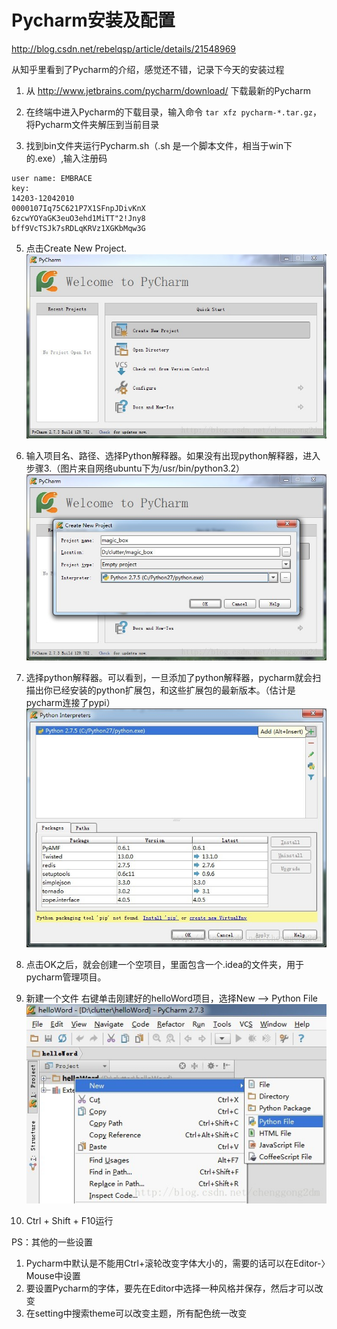# Pycharm安装及配置

http://blog.csdn.net/rebelqsp/article/details/21548969

从知乎里看到了Pycharm的介绍，感觉还不错，记录下今天的安装过程

1. 从 http://www.jetbrains.com/pycharm/download/ 下载最新的Pycharm

2. 在终端中进入Pycharm的下载目录，输入命令 `tar xfz pycharm-*.tar.gz`，将Pycharm文件夹解压到当前目录

3. 找到bin文件夹运行Pycharm.sh（.sh 是一个脚本文件，相当于win下的.exe）,输入注册码

```
user name: EMBRACE
key:
14203-12042010
0000107Iq75C621P7X1SFnpJDivKnX
6zcwYOYaGK3euO3ehd1MiTT"2!Jny8
bff9VcTSJk7sRDLqKRVz1XGKbMqw3G
```

5. 点击Create New Project.
![](images/Pycharm1.jpg)

6. 输入项目名、路径、选择Python解释器。如果没有出现python解释器，进入步骤3.（图片来自网络ubuntu下为/usr/bin/python3.2）
![](images/Pycharm2.jpg)

7. 选择python解释器。可以看到，一旦添加了python解释器，pycharm就会扫描出你已经安装的python扩展包，和这些扩展包的最新版本。（估计是pycharm连接了pypi）
![](images/Pycharm3.jpg)

8. 点击OK之后，就会创建一个空项目，里面包含一个.idea的文件夹，用于pycharm管理项目。

9. 新建一个文件
右键单击刚建好的helloWord项目，选择New --> Python File
![](images/Pycharm4.jpg)

10. Ctrl + Shift + F10运行

PS：其他的一些设置
1. Pycharm中默认是不能用Ctrl+滚轮改变字体大小的，需要的话可以在Editor-〉Mouse中设置
2. 要设置Pycharm的字体，要先在Editor中选择一种风格并保存，然后才可以改变
3. 在setting中搜索theme可以改变主题，所有配色统一改变
